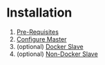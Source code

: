 # Installation

1. [Pre-Requisites](PreRequisites.md)
2. [Configure Master](ConfigureMaster.md)
3. (optional) [Docker Slave](DockerSlave.md)
4. (optional) [Non-Docker Slave](NonDockerSlave.md)
